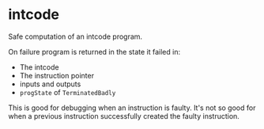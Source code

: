 # intcode

Safe computation of an intcode program.

On failure program is returned in the state it failed in:
* The intcode
* The instruction pointer
* inputs and outputs
* `progState` of `TerminatedBadly`

This is good for debugging when an instruction is faulty.
It's not so good for when a previous instruction successfully
created the faulty instruction.
